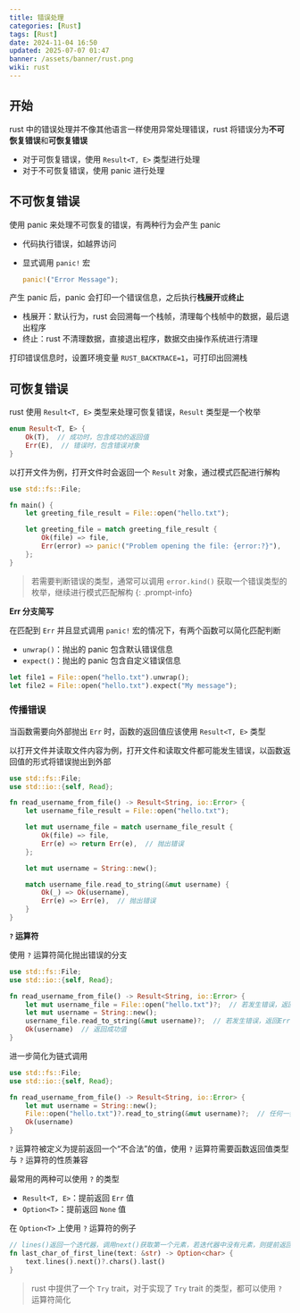 ```yaml
---
title: 错误处理
categories: [Rust]
tags: [Rust]
date: 2024-11-04 16:50
updated: 2025-07-07 01:47
banner: /assets/banner/rust.png
wiki: rust
---
```

## 开始

rust 中的错误处理并不像其他语言一样使用异常处理错误，rust 将错误分为**不可恢复错误**和**可恢复错误**

- 对于可恢复错误，使用 `Result<T, E>` 类型进行处理
- 对于不可恢复错误，使用 panic 进行处理

## 不可恢复错误

使用 panic 来处理不可恢复的错误，有两种行为会产生 panic

- 代码执行错误，如越界访问
- 显式调用 `panic!` 宏

    ```rust
    panic!("Error Message");
    ```

产生 panic 后，panic 会打印一个错误信息，之后执行**栈展开**或**终止**

- 栈展开：默认行为，rust 会回溯每一个栈帧，清理每个栈帧中的数据，最后退出程序
- 终止：rust 不清理数据，直接退出程序，数据交由操作系统进行清理

打印错误信息时，设置环境变量 `RUST_BACKTRACE=1`，可打印出回溯栈

## 可恢复错误

rust 使用 `Result<T, E>` 类型来处理可恢复错误，`Result` 类型是一个枚举

```rust
enum Result<T, E> {
    Ok(T),  // 成功时，包含成功的返回值
    Err(E),  // 错误时，包含错误对象
}
```

以打开文件为例，打开文件时会返回一个 `Result` 对象，通过模式匹配进行解构

```rust
use std::fs::File;

fn main() {
    let greeting_file_result = File::open("hello.txt");

    let greeting_file = match greeting_file_result {
        Ok(file) => file,
        Err(error) => panic!("Problem opening the file: {error:?}"),
    };
}
```

> 若需要判断错误的类型，通常可以调用 `error.kind()` 获取一个错误类型的枚举，继续进行模式匹配解构
{: .prompt-info}

**Err 分支简写**

在匹配到 `Err` 并且显式调用 `panic!` 宏的情况下，有两个函数可以简化匹配判断

- `unwrap()`：抛出的 panic 包含默认错误信息
- `expect()`：抛出的 panic 包含自定义错误信息

```rust
let file1 = File::open("hello.txt").unwrap();
let file2 = File::open("hello.txt").expect("My message");
```

### 传播错误

当函数需要向外部抛出 `Err` 时，函数的返回值应该使用 `Result<T, E>` 类型

以打开文件并读取文件内容为例，打开文件和读取文件都可能发生错误，以函数返回值的形式将错误抛出到外部

```rust
use std::fs::File;
use std::io::{self, Read};

fn read_username_from_file() -> Result<String, io::Error> {
    let username_file_result = File::open("hello.txt");

    let mut username_file = match username_file_result {
        Ok(file) => file,
        Err(e) => return Err(e),  // 抛出错误
    };

    let mut username = String::new();

    match username_file.read_to_string(&mut username) {
        Ok(_) => Ok(username),
        Err(e) => Err(e),  // 抛出错误
    }
}
```

**`?` 运算符**

使用 `?` 运算符简化抛出错误的分支

```rust
use std::fs::File;
use std::io::{self, Read};

fn read_username_from_file() -> Result<String, io::Error> {
    let mut username_file = File::open("hello.txt")?;  // 若发生错误，返回Err
    let mut username = String::new();
    username_file.read_to_string(&mut username)?;  // 若发生错误，返回Err
    Ok(username)  // 返回成功值
}
```

进一步简化为链式调用

```rust
use std::fs::File;
use std::io::{self, Read};

fn read_username_from_file() -> Result<String, io::Error> {
    let mut username = String::new();
    File::open("hello.txt")?.read_to_string(&mut username)?;  // 任何一步发生错误，直接返回Err
    Ok(username)
}
```

`?` 运算符被定义为提前返回一个“不合法”的值，使用 `?` 运算符需要函数返回值类型与 `?` 运算符的性质兼容

最常用的两种可以使用 `?` 的类型

- `Result<T, E>`：提前返回 `Err` 值
- `Option<T>`：提前返回 `None` 值

在 `Option<T>` 上使用 `?` 运算符的例子

```rust
// lines()返回一个迭代器，调用next()获取第一个元素，若迭代器中没有元素，则提前返回None
fn last_char_of_first_line(text: &str) -> Option<char> {
    text.lines().next()?.chars().last()
}
```

> rust 中提供了一个 `Try` trait，对于实现了 `Try` trait 的类型，都可以使用 `?` 运算符简化
